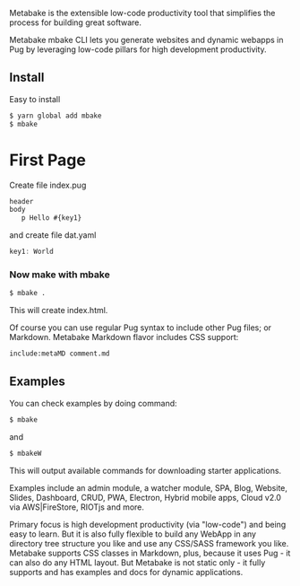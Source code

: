 Metabake is the extensible low-code productivity tool that simplifies the process for building great software.

Metabake mbake CLI lets you generate websites and dynamic webapps in Pug by leveraging low-code pillars for high development productivity.

## Install

Easy to install

```sh
$ yarn global add mbake
$ mbake
```

# First Page

Create file index.pug

```html
header
body
   p Hello #{key1}
```

and create file dat.yaml

```js
key1: World
```

### Now make with mbake

```sh
$ mbake .
```

This will create index.html.

Of course you can use regular Pug syntax to include other Pug files; or Markdown. Metabake Markdown flavor includes CSS support:

```html
include:metaMD comment.md
```

## Examples

You can check examples by doing command:

```sh
$ mbake
```
and

```sh
$ mbakeW
```

This will output available commands for downloading starter applications.

Examples include an admin module, a watcher module, SPA, Blog, Website, Slides, Dashboard, CRUD, PWA, Electron, Hybrid mobile apps, Cloud v2.0 via AWS|FireStore, RIOTjs and more.

Primary focus is high development productivity (via "low-code") and being easy to learn. But it is also fully flexible to build any WebApp in any directory tree structure you like and use any CSS/SASS framework you like. Metabake supports CSS classes in Markdown, plus, because it uses Pug - it can also do any HTML layout. But Metabake is not static only - it fully supports and has examples and docs for dynamic applications.